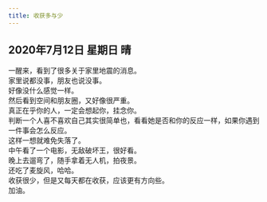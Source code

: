 ```yaml
---
title: 收获多与少
---
```

## 2020年7月12日 星期日 晴
一醒来，看到了很多关于家里地震的消息。  
家里说都没事，朋友也说没事。  
好像没什么感觉一样。  
然后看到空间和朋友圈，又好像很严重。  
真正在乎你的人，一定会想起你，挂念你。  
判断一个人喜不喜欢自己其实很简单也，看看她是否和你的反应一样，如果你遇到一件事会怎么反应。  
这样一想就难免失落了。  
中午看了一个电影，无敌破坏王，很好看。  
晚上去遛弯了，随手拿着无人机，拍夜景。  
还吃了麦旋风，哈哈。  
收获很少，但是又每天都在收获，应该更有方向些。  
加油。  